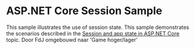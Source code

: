 # ASP.NET Core Session Sample

This sample illustrates the use of session state. This sample demonstrates the scenarios described in the [Session and app state in ASP.NET Core](https://docs.microsoft.com/aspnet/core/fundamentals/app-state) topic.
Door FdJ omgebouwd naar 'Game hoger/lager'
